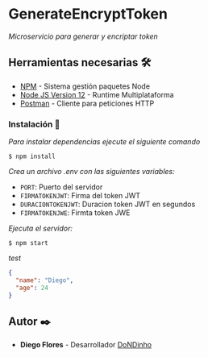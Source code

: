 # GenerateEncryptToken
_Microservicio para generar y encriptar token_

## Herramientas necesarias 🛠️
* [NPM](https://www.npmjs.com/) - Sistema gestión paquetes Node
* [Node JS Version 12](https://nodejs.org/en/blog/release/v12.13.0/) - Runtime Multiplataforma
* [Postman](https://www.postman.com/) - Cliente para peticiones HTTP

### Instalación 🔧
_Para instalar dependencias ejecute el siguiente comando_
```
$ npm install
```
_Crea un archivo .env con las siguientes variables:_
* `PORT`: Puerto del servidor
* `FIRMATOKENJWT`: Firma del token JWT
* `DURACIONTOKENJWT`: Duracion token JWT en segundos
* `FIRMATOKENJWE`: Firmta token JWE

_Ejecuta el servidor:_
```
$ npm start
```

_test_
```json
{
  "name": "Diego",
  "age": 24
}
```

## Autor ✒️
* **Diego Flores** - Desarrollador [DoNDinho](https://github.com/DoNDinho)
